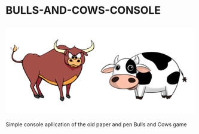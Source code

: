 # BULLS-AND-COWS-CONSOLE

![](https://github.com/a-kbv/Projects/blob/master/bulls_and_cows_console_game/bulls_and_cows.png)
----
Simple console apllication of the old paper and pen Bulls and Cows game
